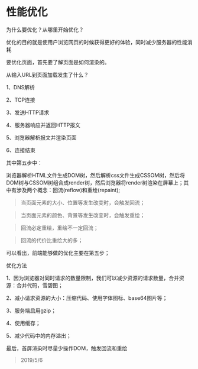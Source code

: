 # 性能优化
为什么要优化？从哪里开始优化？

优化的目的就是使用户浏览网页的时候获得更好的体验，同时减少服务器的性能消耗

要优化页面，首先要了解页面是如何渲染的。

从输入URL到页面加载发生了什么？

1、DNS解析

2、TCP连接

3、发送HTTP请求

4、服务器响应并返回HTTP报文

5、浏览器解析报文并渲染页面

6、连接结束

其中第五步中：

浏览器解析HTML文件生成DOM树，然后解析css文件生成CSSOM树，然后将DOM树与CSSOM树组合成render树，然后浏览器将render树渲染在屏幕上；其中有涉及两个概念：回流(reflow)和重绘(repaint);

> 当页面元素的大小、位置等发生改变时，会触发回流；

> 当页面元素的颜色、背景等发生改变时，会触发重绘；

> 回流必定重绘，重绘不一定回流；

> 回流的代价比重绘大的多；

可以看出，前端能够做的优化主要在第五步；

优化方法

1、因为浏览器对同时请求的数量限制，我们可以减少资源的请求数量，合并资源：合并代码，雪碧图；

2、减小请求资源的大小：压缩代码、使用字体图标、base64图片等；

3、服务端启用gzip；

4、使用缓存；

5、减少代码中的内存溢出；

最后，首屏渲染时尽量少操作DOM，触发回流和重绘

> 2019/5/6